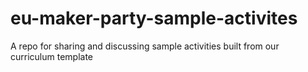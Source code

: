 # eu-maker-party-sample-activites
A repo for sharing and discussing sample activities built from our curriculum template
